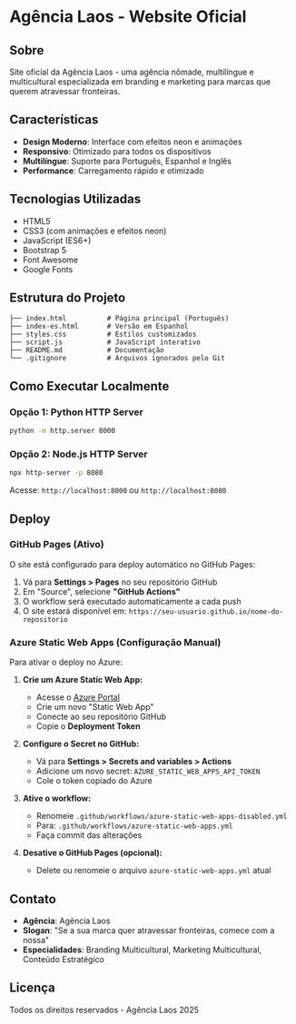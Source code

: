 # Agência Laos - Website Oficial

## Sobre
Site oficial da Agência Laos - uma agência nômade, multilíngue e multicultural especializada em branding e marketing para marcas que querem atravessar fronteiras.

## Características
- **Design Moderno**: Interface com efeitos neon e animações
- **Responsivo**: Otimizado para todos os dispositivos
- **Multilíngue**: Suporte para Português, Espanhol e Inglês
- **Performance**: Carregamento rápido e otimizado

## Tecnologias Utilizadas
- HTML5
- CSS3 (com animações e efeitos neon)
- JavaScript (ES6+)
- Bootstrap 5
- Font Awesome
- Google Fonts

## Estrutura do Projeto
```
├── index.html          # Página principal (Português)
├── index-es.html       # Versão em Espanhol
├── styles.css          # Estilos customizados
├── script.js           # JavaScript interativo
├── README.md           # Documentação
└── .gitignore          # Arquivos ignorados pelo Git
```

## Como Executar Localmente

### Opção 1: Python HTTP Server
```bash
python -m http.server 8000
```

### Opção 2: Node.js HTTP Server
```bash
npx http-server -p 8080
```

Acesse: `http://localhost:8000` ou `http://localhost:8080`

## Deploy

### GitHub Pages (Ativo)
O site está configurado para deploy automático no GitHub Pages:

1. Vá para **Settings > Pages** no seu repositório GitHub
2. Em "Source", selecione **"GitHub Actions"**
3. O workflow será executado automaticamente a cada push
4. O site estará disponível em: `https://seu-usuario.github.io/nome-do-repositorio`

### Azure Static Web Apps (Configuração Manual)
Para ativar o deploy no Azure:

1. **Crie um Azure Static Web App:**
   - Acesse o [Azure Portal](https://portal.azure.com)
   - Crie um novo "Static Web App"
   - Conecte ao seu repositório GitHub
   - Copie o **Deployment Token**

2. **Configure o Secret no GitHub:**
   - Vá para **Settings > Secrets and variables > Actions**
   - Adicione um novo secret: `AZURE_STATIC_WEB_APPS_API_TOKEN`
   - Cole o token copiado do Azure

3. **Ative o workflow:**
   - Renomeie `.github/workflows/azure-static-web-apps-disabled.yml`
   - Para: `.github/workflows/azure-static-web-apps.yml`
   - Faça commit das alterações

4. **Desative o GitHub Pages (opcional):**
   - Delete ou renomeie o arquivo `azure-static-web-apps.yml` atual

## Contato
- **Agência**: Agência Laos
- **Slogan**: "Se a sua marca quer atravessar fronteiras, comece com a nossa"
- **Especialidades**: Branding Multicultural, Marketing Multicultural, Conteúdo Estratégico

## Licença
Todos os direitos reservados - Agência Laos 2025